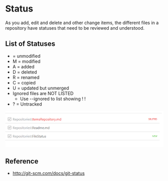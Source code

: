 Status
======
As you add, edit and delete and other change items, the different files in a repository have statuses that need to be reviewed and understood.


List of Statuses
----------------

* 	= unmodified
* M = modified
* A = added
* D = deleted
* R = renamed
* C = copied
* U = updated but unmerged
* Ignored files are NOT LISTED
	* Use --ignored to list showing ! !
* ? = Untracked

![alt text][GitHubWindowsStatus]

Reference
---------
* http://git-scm.com/docs/git-status


[GitHubWindowsStatus]: images/GitHubWindowsStatus.png "Status @GitHubWindows"